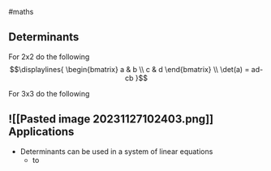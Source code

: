 #maths 

Determinants
---
For 2x2 do the following
$$\displaylines{
\begin{bmatrix}
a & b \\
c & d
\end{bmatrix} \\
\det(a) = ad-cb
}$$


For 3x3 do the following

![[Pasted image 20231127102403.png]]
Applications
---

- Determinants can be used in a system of linear equations
	- to